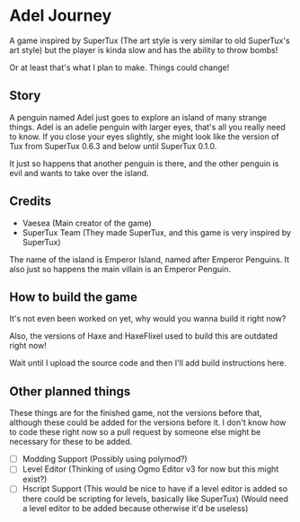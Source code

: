 # Adel Journey
A game inspired by SuperTux (The art style is very similar to old SuperTux's art style) but the player is kinda slow and has the ability to throw bombs!

Or at least that's what I plan to make. Things could change!

## Story 
A penguin named Adel just goes to explore an island of many strange things. Adel is an adelie penguin with larger eyes, that's all you really need to know. If you close your eyes slightly, she might look like the version of Tux from SuperTux 0.6.3 and below until SuperTux 0.1.0.

It just so happens that another penguin is there, and the other penguin is evil and wants to take over the island.

## Credits
- Vaesea (Main creator of the game)
- SuperTux Team (They made SuperTux, and this game is very inspired by SuperTux)

The name of the island is Emperor Island, named after Emperor Penguins. It also just so happens the main villain is an Emperor Penguin.

## How to build the game
It's not even been worked on yet, why would you wanna build it right now? 

Also, the versions of Haxe and HaxeFlixel used to build this are outdated right now! 

Wait until I upload the source code and then I'll add build instructions here.

## Other planned things
These things are for the finished game, not the versions before that, although these could be added for the versions before it. I don't know how to code these right now so a pull request by someone else might be necessary for these to be added.
- [ ] Modding Support (Possibly using polymod?)
- [ ] Level Editor (Thinking of using Ogmo Editor v3 for now but this might exist?)
- [ ] Hscript Support (This would be nice to have if a level editor is added so there could be scripting for levels, basically like SuperTux) (Would need a level editor to be added because otherwise it'd be useless)
